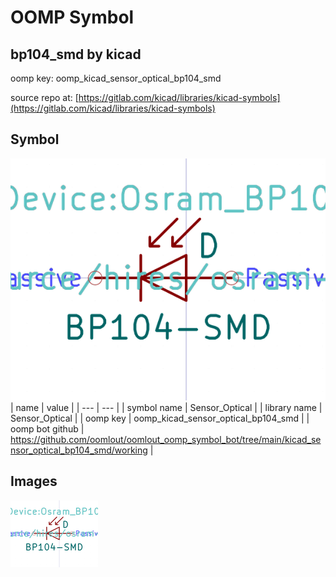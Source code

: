# OOMP Symbol  
## bp104_smd  by kicad  
  
oomp key: oomp_kicad_sensor_optical_bp104_smd  
  
source repo at: [https://gitlab.com/kicad/libraries/kicad-symbols](https://gitlab.com/kicad/libraries/kicad-symbols)  
## Symbol  
  
[![working.png](working_600.png)](working.png)  
| name | value | 
| --- | --- | 
| symbol name | Sensor_Optical | 
| library name | Sensor_Optical | 
| oomp key | oomp_kicad_sensor_optical_bp104_smd | 
| oomp bot github | https://github.com/oomlout/oomlout_oomp_symbol_bot/tree/main/kicad_sensor_optical_bp104_smd/working | 
## Images  
  
[![working.png](working_140.png)](working.png)  
